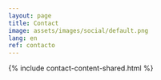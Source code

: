 ```yaml
---
layout: page
title: Contact
image: assets/images/social/default.png
lang: en
ref: contacto
---
```


{% include contact-content-shared.html %}
